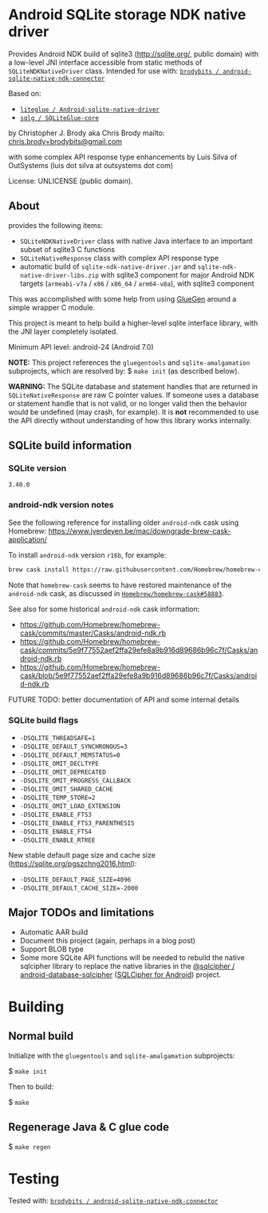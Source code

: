 # Android SQLite storage NDK native driver

Provides Android NDK build of sqlite3 (<http://sqlite.org/>, public domain) with a low-level JNI interface accessible from static methods of `SQLiteNDKNativeDriver` class. Intended for use with: [`brodybits / android-sqlite-native-ndk-connector`](https://github.com/brodybits/android-sqlite-native-ndk-connector)

Based on:

- [`liteglue / Android-sqlite-native-driver`](https://github.com/liteglue/Android-sqlite-native-driver)
- [`sqlg / SQLiteGlue-core`](https://github.com/sqlg/SQLiteGlue-core)

by Christopher J. Brody aka Chris Brody mailto: <chris.brody+brodybits@gmail.com>

with some complex API response type enhancements by Luis Silva of OutSystems (luis dot silva at outsystems dot com)

License: UNLICENSE (public domain).

## About

provides the following items:

- `SQLiteNDKNativeDriver` class with native Java interface to an important subset of sqlite3 C functions
- `SQLiteNativeResponse` class with complex API response type
- automatic build of `sqlite-ndk-native-driver.jar` and `sqlite-ndk-native-driver-libs.zip` with sqlite3 component for major Android NDK targets (`armeabi-v7a` / `x86` / `x86_64` / `arm64-v8a`), with sqlite3 component

This was accomplished with some help from using [GlueGen](http://jogamp.org/gluegen/www/) around a simple wrapper C module.

This project is meant to help build a higher-level sqlite interface library, with the JNI layer completely isolated.

Minimum API level: android-24 (Android 7.0)

**NOTE:** This project references the `gluegentools` and `sqlite-amalgamation` subprojects, which are resolved by: $ `make init` (as described below).

**WARNING:** The SQLite database and statement handles that are returned in `SQLiteNativeResponse` are raw C pointer values. If someone uses a database or statement handle that is not valid, or no longer valid then the behavior would be undefined (may crash, for example). It is **not** recommended to use the API directly without understanding of how this library works internally.

## SQLite build information

### SQLite version

    3.40.0

### android-ndk version notes

See the following reference for installing older `android-ndk` cask using Homebrew: <https://www.jverdeyen.be/mac/downgrade-brew-cask-application/>

To install `android-ndk` version `r16b`, for example:

```sh
brew cask install https://raw.githubusercontent.com/Homebrew/homebrew-cask/4570652dc6a3a8f7fd2be1053dd43547a2c78e26/Casks/android-ndk.rb
```

Note that `homebrew-cask` seems to have restored maintenance of the `android-ndk` cask, as discussed in [`Homebrew/homebrew-cask#58883`](https://github.com/Homebrew/homebrew-cask/issues/58883).

See also for some historical `android-ndk` cask information:

- https://github.com/Homebrew/homebrew-cask/commits/master/Casks/android-ndk.rb
- https://github.com/Homebrew/homebrew-cask/commits/5e9f77552aef2ffa29efe8a9b916d89686b96c7f/Casks/android-ndk.rb
- https://github.com/Homebrew/homebrew-cask/blob/5e9f77552aef2ffa29efe8a9b916d89686b96c7f/Casks/android-ndk.rb

FUTURE TODO: better documentation of API and some internal details

### SQLite build flags

- `-DSQLITE_THREADSAFE=1`
- `-DSQLITE_DEFAULT_SYNCHRONOUS=3`
- `-DSQLITE_DEFAULT_MEMSTATUS=0`
- `-DSQLITE_OMIT_DECLTYPE`
- `-DSQLITE_OMIT_DEPRECATED`
- `-DSQLITE_OMIT_PROGRESS_CALLBACK`
- `-DSQLITE_OMIT_SHARED_CACHE`
- `-DSQLITE_TEMP_STORE=2`
- `-DSQLITE_OMIT_LOAD_EXTENSION`
- `-DSQLITE_ENABLE_FTS3`
- `-DSQLITE_ENABLE_FTS3_PARENTHESIS`
- `-DSQLITE_ENABLE_FTS4`
- `-DSQLITE_ENABLE_RTREE`

New stable default page size and cache size (<https://sqlite.org/pgszchng2016.html>):

- `-DSQLITE_DEFAULT_PAGE_SIZE=4096`
- `-DSQLITE_DEFAULT_CACHE_SIZE=-2000`

## Major TODOs and limitations

- Automatic AAR build
- Document this project (again, perhaps in a blog post)
- Support BLOB type
- Some more SQLite API functions will be needed to rebuild the native sqlcipher library to replace the native libraries in the [@sqlcipher / android-database-sqlcipher](https://github.com/sqlcipher/android-database-sqlcipher) ([SQLCipher for Android](https://www.zetetic.net/sqlcipher/sqlcipher-for-android/)) project.

# Building

## Normal build

Initialize with the `gluegentools` and `sqlite-amalgamation` subprojects:

$ `make init`

Then to build:

$ `make`

## Regenerage Java & C glue code

$ `make regen`

# Testing

Tested with: [`brodybits / android-sqlite-native-ndk-connector`](https://github.com/brodybits/android-sqlite-native-ndk-connector)
